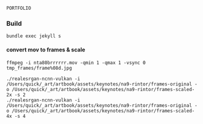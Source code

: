 ```
PORTFOLIO
```


### Build
```
bundle exec jekyll s
```


#### convert mov to frames & scale
```
ffmpeg -i nta80brrrrrr.mov -qmin 1 -qmax 1 -vsync 0 tmp_frames/frame%08d.jpg
```

```
./realesrgan-ncnn-vulkan -i /Users/quick/_art/artbook/assets/keynotes/na9-rintor/frames-original -o /Users/quick/_art/artbook/assets/keynotes/na9-rintor/frames-scaled-2x -s 2
./realesrgan-ncnn-vulkan -i /Users/quick/_art/artbook/assets/keynotes/na9-rintor/frames-original -o /Users/quick/_art/artbook/assets/keynotes/na9-rintor/frames-scaled-4x -s 4
```